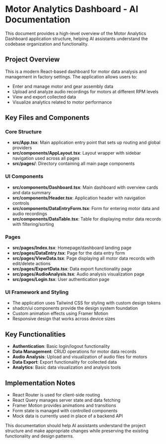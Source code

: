 
# Motor Analytics Dashboard - AI Documentation

This document provides a high-level overview of the Motor Analytics Dashboard application structure, helping AI assistants understand the codebase organization and functionality.

## Project Overview

This is a modern React-based dashboard for motor data analysis and management in factory settings. The application allows users to:
- Enter and manage motor and gear assembly data
- Upload and analyze audio recordings for motors at different RPM levels
- View and export collected data
- Visualize analytics related to motor performance

## Key Files and Components

### Core Structure

- **src/App.tsx**: Main application entry point that sets up routing and global providers
- **src/components/AppLayout.tsx**: Layout wrapper with sidebar navigation used across all pages
- **src/pages/**: Directory containing all main page components

### UI Components

- **src/components/Dashboard.tsx**: Main dashboard with overview cards and data summary
- **src/components/Header.tsx**: Application header with navigation controls
- **src/components/DataEntryForm.tsx**: Form for entering motor data and audio recordings
- **src/components/DataTable.tsx**: Table for displaying motor data records with filtering/sorting

### Pages

- **src/pages/Index.tsx**: Homepage/dashboard landing page
- **src/pages/DataEntry.tsx**: Page for the data entry form
- **src/pages/ViewData.tsx**: Page displaying all motor data records with edit/delete actions
- **src/pages/ExportData.tsx**: Data export functionality page
- **src/pages/AudioAnalysis.tsx**: Audio analysis visualization page
- **src/pages/Login.tsx**: User authentication page

### UI Framework and Styling

- The application uses Tailwind CSS for styling with custom design tokens
- shadcn/ui components provide the design system foundation
- Custom animation effects using Framer Motion
- Responsive design that works across device sizes

## Key Functionalities

- **Authentication**: Basic login/logout functionality
- **Data Management**: CRUD operations for motor data records
- **Audio Analysis**: Upload and visualization of audio files for motors
- **Data Export**: Export functionality for collected data
- **Analytics**: Basic data visualization and analysis tools

## Implementation Notes

- React Router is used for client-side routing
- React Query manages server state and data fetching
- Framer Motion provides animations and transitions
- Form state is managed with controlled components
- Mock data is currently used in place of a backend API

This documentation should help AI assistants understand the project structure and make appropriate changes while preserving the existing functionality and design patterns.
